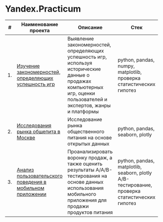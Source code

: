 # Yandex.Practicum
| #    | Наименование проекта                | Описание                                                     | Стек                                                         |
| ---- | ------------------------------------------------------------ | ------------------------------------------------------------ | ------------------------------------------------------------ |
| 1.   | [Изучение закономерностей, определяющих успешность игр](ссылка) | Выявление закономерностей, определяющих успешность игр, используя исторические данные о продажах компьютерных игр, оценки пользователей и экспертов, жанры и платформы  | python, pandas, numpy, matplotlib, проверка статистических гипотез |
| 2.   | [Исследования рынка общепита в Москве](ссылка) | Исследование рынка общественного питания на основе открытых данных | python, pandas, seaborn, plotly |
| 3.   | [Анализ пользовательского поведения в мобильном приложении](ссылка) | Проанализировать воронку продаж, а также оценить результаты A/A/B-тестирования на основе данных использования мобильного приложения для продажи продуктов питания | python, pandas, matplotlib, seaborn, plotly A/B-тестирование, проверка статистических гипотез |
